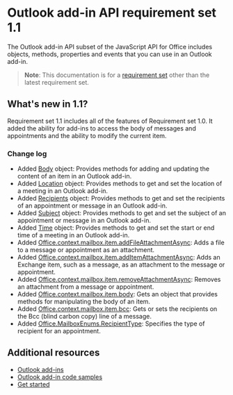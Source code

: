 # Outlook add-in API requirement set 1.1

The Outlook add-in API subset of the JavaScript API for Office includes objects, methods, properties and events that you can use in an Outlook add-in.

> **Note**: This documentation is for a [requirement set](/javascript/office/requirement-sets/outlook-api-requirement-sets) other than the latest requirement set. 

## What's new in 1.1?

Requirement set 1.1 includes all of the features of Requirement set 1.0. It added the ability for add-ins to access the body of messages and appointments and the ability to modify the current item.

### Change log

- Added [Body](/javascript/api/office_1_1/office.Body) object: Provides methods for adding and updating the content of an item in an Outlook add-in.
- Added [Location](/javascript/api/office_1_1/office.Location) object: Provides methods to get and set the location of a meeting in an Outlook add-in.
- Added [Recipients](/javascript/api/office_1_1/office.Recipients) object: Provides methods to get and set the recipients of an appointment or message in an Outlook add-in.
- Added [Subject](/javascript/api/office_1_1/office.Subject) object: Provides methods to get and set the subject of an appointment or message in an Outlook add-in.
- Added [Time](/javascript/api/office_1_1/office.Time) object: Provides methods to get and set the start or end time of a meeting in an Outlook add-in.
- Added [Office.context.mailbox.item.addFileAttachmentAsync](/Office-item.md#addfileattachmentasyncuri-attachmentname-options-callback): Adds a file to a message or appointment as an attachment.
- Added [Office.context.mailbox.item.addItemAttachmentAsync](/Office-item.md#additemattachmentasyncitemid-attachmentname-options-callback): Adds an Exchange item, such as a message, as an attachment to the message or appointment.
- Added [Office.context.mailbox.item.removeAttachmentAsync](/Office-item.md#removeattachmentasyncattachmentid-options-callback): Removes an attachment from a message or appointment.
- Added [Office.context.mailbox.item.body](/Office-item.md#body-body): Gets an object that provides methods for manipulating the body of an item.
- Added [Office.context.mailbox.item.bcc](/Office-item.md#bcc-recipients): Gets or sets the recipients on the Bcc (blind carbon copy) line of a message.
- Added [Office.MailboxEnums.RecipientType](/javascript/api/office_1_1/office.mailboxenums.recipienttype): Specifies the type of recipient for an appointment.

## Additional resources

- [Outlook add-ins](https://docs.microsoft.com/outlook/add-ins/)
- [Outlook add-in code samples](https://developer.microsoft.com/outlook/gallery/?filterBy=Outlook,Samples,Add-ins)
- [Get started](https://docs.microsoft.com/outlook/add-ins/quick-start)
